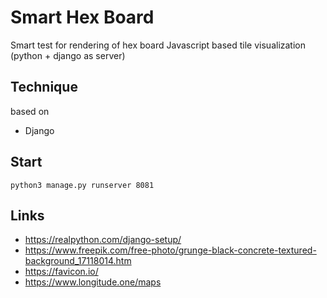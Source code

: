 # Smart Hex Board

Smart test for rendering of hex board 
Javascript based tile visualization (python + django as server)

## Technique

based on 
* Django

## Start

```
python3 manage.py runserver 8081
```

## Links

* https://realpython.com/django-setup/
* https://www.freepik.com/free-photo/grunge-black-concrete-textured-background_17118014.htm
* https://favicon.io/
* https://www.longitude.one/maps